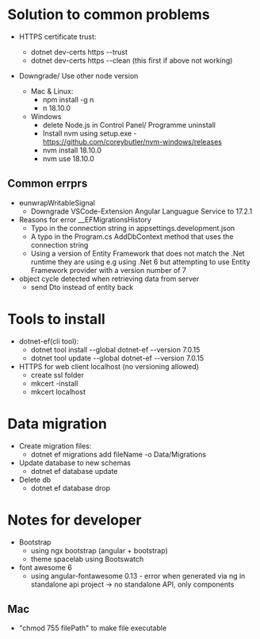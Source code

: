 # Solution to common problems

- HTTPS certificate trust:

  - dotnet dev-certs https --trust
  - dotnet dev-certs https --clean (this first if above not working)

- Downgrade/ Use other node version
  - Mac & Linux:
    - npm install -g n
    - n 18.10.0
  - Windows
    - delete Node.js in Control Panel/ Programme uninstall
    - Install nvm using setup.exe - https://github.com/coreybutler/nvm-windows/releases
    - nvm install 18.10.0
    - nvm use 18.10.0

## Common errprs

- ɵunwrapWritableSignal
  - Downgrade VSCode-Extension Angular Languague Service to 17.2.1
- Reasons for error \_\_EFMigrationsHistory
  - Typo in the connection string in appsettings.development.json
  - A typo in the Program.cs AddDbContext method that uses the connection string
  - Using a version of Entity Framework that does not match the .Net runtime they are using e.g using .Net 6 but attempting to use Entity Framework provider with a version number of 7
- object cycle detected when retrieving data from server
  - send Dto instead of entity back

# Tools to install

- dotnet-ef(cli tool):
  - dotnet tool install --global dotnet-ef --version 7.0.15
  - dotnet tool update --global dotnet-ef --version 7.0.15
- HTTPS for web client localhost (no versioning allowed)
  - create ssl folder
  - mkcert -install
  - mkcert localhost

# Data migration

- Create migration files:
  - dotnet ef migrations add fileName -o Data/Migrations
- Update database to new schemas
  - dotnet ef database update
- Delete db
  - dotnet ef database drop

# Notes for developer

- Bootstrap
  - using ngx bootstrap (angular + bootstrap)
  - theme spacelab using Bootswatch
- font awesome 6
  - using angular-fontawesome 0.13 - error when generated via ng in standalone api project
    -> no standalone API, only components

## Mac

- "chmod 755 filePath" to make file executable
